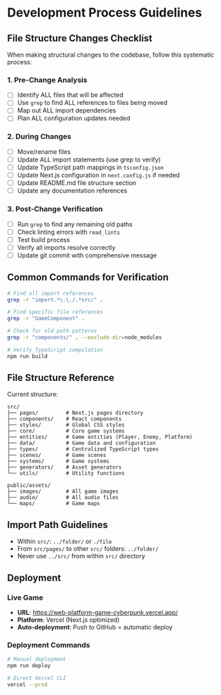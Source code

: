 # Development Process Guidelines

## File Structure Changes Checklist

When making structural changes to the codebase, follow this systematic process:

### 1. Pre-Change Analysis

- [ ] Identify ALL files that will be affected
- [ ] Use `grep` to find ALL references to files being moved
- [ ] Map out ALL import dependencies
- [ ] Plan ALL configuration updates needed

### 2. During Changes

- [ ] Move/rename files
- [ ] Update ALL import statements (use grep to verify)
- [ ] Update TypeScript path mappings in `tsconfig.json`
- [ ] Update Next.js configuration in `next.config.js` if needed
- [ ] Update README.md file structure section
- [ ] Update any documentation references

### 3. Post-Change Verification

- [ ] Run `grep` to find any remaining old paths
- [ ] Check linting errors with `read_lints`
- [ ] Test build process
- [ ] Verify all imports resolve correctly
- [ ] Update git commit with comprehensive message

## Common Commands for Verification

```bash
# Find all import references
grep -r "import.*\.\./.*src/" .

# Find specific file references
grep -r "GameComponent" .

# Check for old path patterns
grep -r "components/" . --exclude-dir=node_modules

# Verify TypeScript compilation
npm run build
```

## File Structure Reference

Current structure:

```
src/
├── pages/         # Next.js pages directory
├── components/    # React components
├── styles/        # Global CSS styles
├── core/          # Core game systems
├── entities/      # Game entities (Player, Enemy, Platform)
├── data/          # Game data and configuration
├── types/         # Centralized TypeScript types
├── scenes/        # Game scenes
├── systems/       # Game systems
├── generators/    # Asset generators
└── utils/         # Utility functions

public/assets/
├── images/        # All game images
├── audio/         # All audio files
└── maps/          # Game maps
```

## Import Path Guidelines

- Within `src/`: `../folder/` or `./file`
- From `src/pages/` to other `src/` folders: `../folder/`
- Never use `../src/` from within `src/` directory

## Deployment

### Live Game
- **URL**: https://web-platform-game-cyberpunk.vercel.app/
- **Platform**: Vercel (Next.js optimized)
- **Auto-deployment**: Push to GitHub = automatic deploy

### Deployment Commands
```bash
# Manual deployment
npm run deploy

# Direct Vercel CLI
vercel --prod
```
